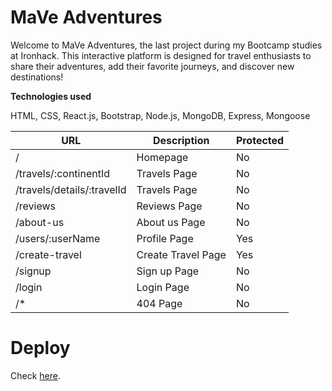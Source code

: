 # MaVe Adventures

Welcome to MaVe Adventures, the last project during my Bootcamp studies at Ironhack. This interactive platform is designed for travel enthusiasts to share their adventures, add their favorite journeys, and discover new destinations!

**Technologies used**

HTML, CSS, React.js, Bootstrap, Node.js, MongoDB, Express, Mongoose

| URL                         | Description       | Protected   |
|-----------------------------|-------------------|-------------|
| /                           |Homepage           | No          |
| /travels/:continentId       |Travels Page       | No          |
| /travels/details/:travelId  |Travels Page       | No          |
| /reviews                    |Reviews Page       | No          |
| /about-us                   |About us Page      | No          |
| /users/:userName            |Profile Page       | Yes         |
| /create-travel              |Create Travel Page | Yes         |
| /signup                     |Sign up Page       | No          |
| /login                      |Login Page         | No          |
| /*                          |404 Page           | No          |



# Deploy

Check [here](https://mavetravels.netlify.app/).
